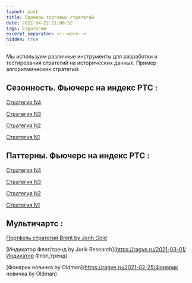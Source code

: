 ```yaml
---
layout: post
title: Примеры торговых стратегий
date: 2022-04-22 21:06:52
tags: Стратегии
excerpt_separator: <!--more-->
hidden: true
---
```


Мы используем различные инструменты для разработки и тестирования стратегий на исторических данных.
Пример алгоритмических стратегий:
<!--more-->


## Сезонность. Фьючерс на индекс РТС :

[Стратегия N4](https://ragve.ru/2021-07-09/seasonal_4)

[Стратегия N3](https://ragve.ru/2021-07-08/seasonal_3)

[Стратегия N2](https://ragve.ru/2021-07-06/seasonal_2)

[Стратегия N1](https://ragve.ru/2021-07-05/seasonal_1)

## Паттерны. Фьючерс на индекс РТС :

[Стратегия N4](https://ragve.ru/2021-04-11/pattern_4)

[Стратегия N3](https://ragve.ru/2021-03-11/pattern_3)

[Стратегия N2](https://ragve.ru/2021-07-11/pattern_2)

[Стратегия N1](https://ragve.ru/2021-07-10/pattern_1)


## Мультичартс :

[Портфель стратегий Brent by Jonh Gold](https://ragve.ru/2021-06-15/brent_by_JG)

[Индикатор Флэт/тренд by Jurik Research](https://ragve.ru/2021-03-01/Индикатор Флэт_тренд)

[Фонарик новичка by Oldman](https://ragve.ru/2021-02-25/Фонарик новичка by Oldman)







